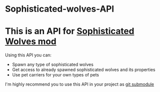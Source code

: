 # Sophisticated-wolves-API
# This is an API for [Sophisticated Wolves mod](https://github.com/NightKosh/Sophisticated-wolves)

Using this API you can:
- Spawn any type of sophisticated wolves
- Get access to already spawned sophisticated wolves and its properties
- Use pet carriers for your own types of pets

I'm highly recommend you to use this API in your project as [git submodule](https://git-scm.com/book/en/v2/Git-Tools-Submodules)
